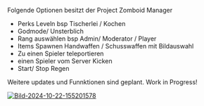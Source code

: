 Folgende Optionen besitzt  der Project Zomboid Manager


- Perks Leveln bsp Tischerlei / Kochen
- Godmode/ Unsterblich
- Rang auswählen bsp Admin/ Moderator / Player
- Items Spawnen
    Handwaffen / Schusswaffen mit Bildauswahl
- Zu einen Spieler teleportieren
- einen Spieler vom Server Kicken
- Start/ Stop Regen

Weitere updates und Funnktionen sind geplant. Work in Progress!

<a href="https://ibb.co/LR8pf0v"><img src="https://i.ibb.co/mTGz7RS/Bild-2024-10-22-155201578.png" alt="Bild-2024-10-22-155201578" border="0" /></a>
